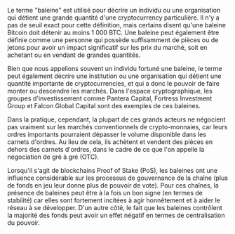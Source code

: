 Le terme "baleine" est utilisé pour décrire un individu ou une organisation qui détient une grande quantité d'une cryptocurrency particulière. Il n'y a pas de seuil exact pour cette définition, mais certains disent qu'une baleine Bitcoin doit détenir au moins 1 000 BTC. Une baleine peut également être définie comme une personne qui possède suffisamment de pièces ou de jetons pour avoir un impact significatif sur les prix du marché, soit en achetant ou en vendant de grandes quantités.

Bien que nous appelions souvent un individu fortuné une baleine, le terme peut également décrire une institution ou une organisation qui détient une quantité importante de cryptocurrencies, et qui a donc le pouvoir de faire monter ou descendre les marchés. Dans l'espace cryptographique, les groupes d'investissement comme Pantera Capital, Fortress Investment Group et Falcon Global Capital sont des exemples de ces baleines.

Dans la pratique, cependant, la plupart de ces grands acteurs ne négocient pas vraiment sur les marchés conventionnels de crypto-monnaies, car leurs ordres importants pourraient dépasser le volume disponible dans les carnets d'ordres. Au lieu de cela, ils achètent et vendent des pièces en dehors des carnets d'ordres, dans le cadre de ce que l'on appelle la négociation de gré à gré (OTC).

Lorsqu'il s'agit de blockchains Proof of Stake (PoS), les baleines ont une influence considérable sur les processus de gouvernance de la chaîne (plus de fonds en jeu leur donne plus de pouvoir de vote). Pour ces chaînes, la présence de baleines peut être à la fois un bon signe (en termes de stabilité) car elles sont fortement incitées à agir honnêtement et à aider le réseau à se développer. D'un autre côté, le fait que les baleines contrôlent la majorité des fonds peut avoir un effet négatif en termes de centralisation du pouvoir.